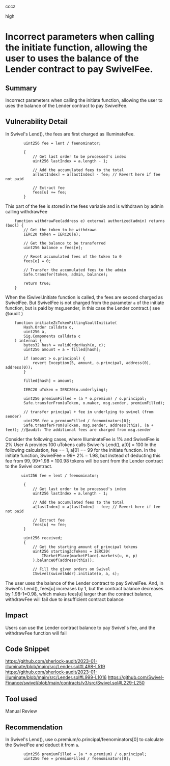 cccz

high

# Incorrect parameters when calling the initiate function, allowing the user to uses the balance of the Lender contract to pay SwivelFee.

## Summary
Incorrect parameters when calling the initiate function, allowing the user to uses the balance of the Lender contract to pay SwivelFee.
## Vulnerability Detail
In Swivel's Lend(), the fees are first charged as IlluminateFee.
```solidity
        uint256 fee = lent / feenominator;

        {
            // Get last order to be processed's index
            uint256 lastIndex = a.length - 1;

            // Add the accumulated fees to the total
            a[lastIndex] = a[lastIndex] - fee; // Revert here if fee not paid

            // Extract fee
            fees[u] += fee;
        }
```
This part of the fee is stored in the fees variable and is withdrawn by admin calling withdrawFee
```solidity
    function withdrawFee(address e) external authorized(admin) returns (bool) {
        // Get the token to be withdrawn
        IERC20 token = IERC20(e);

        // Get the balance to be transferred
        uint256 balance = fees[e];

        // Reset accumulated fees of the token to 0
        fees[e] = 0;

        // Transfer the accumulated fees to the admin
        Safe.transfer(token, admin, balance);

        return true;
    }
```
When the ISwivel.Initiate function is called, the fees are second charged as SwivelFee. 
But SwivelFee is not charged from the parameter `a` of the initiate function, but is paid by msg.sender, in this case the Lender contract.( see @audit )
```solidity
    function initiateZcTokenFillingVaultInitiate(
        Hash.Order calldata o,
        uint256 a,
        Sig.Components calldata c
    ) internal {
        bytes32 hash = validOrderHash(o, c);
        uint256 amount = a + filled[hash];

        if (amount > o.principal) {
            revert Exception(5, amount, o.principal, address(0), address(0));
        }

        filled[hash] = amount;

        IERC20 uToken = IERC20(o.underlying);

        uint256 premiumFilled = (a * o.premium) / o.principal;
        Safe.transferFrom(uToken, o.maker, msg.sender, premiumFilled);

        // transfer principal + fee in underlying to swivel (from sender)
        uint256 fee = premiumFilled / feenominators[0];
        Safe.transferFrom(uToken, msg.sender, address(this), (a + fee)); //@audit: The additional fees are charged from msg.sender

```
Consider the following cases, where IlluminateFee is 1% and SwivelFee is 2%
User A provides 100 uTokens calls Swivel's Lend(), a[0] = 100
In the following calculation, fee == 1, a[0] == 99 for the initiate function.
In the initiate function, SwivelFee = 99* 2% = 1.98, but instead of deducting this fee from 99, 99+1.98 = 100.98 tokens will be sent from the Lender contract to the Swivel contract.
```solidity
       uint256 fee = lent / feenominator;

        {
            // Get last order to be processed's index
            uint256 lastIndex = a.length - 1;

            // Add the accumulated fees to the total
            a[lastIndex] = a[lastIndex] - fee; // Revert here if fee not paid

            // Extract fee
            fees[u] += fee;
        }

        uint256 received;
        {
            // Get the starting amount of principal tokens
            uint256 startingZcTokens = IERC20(
                IMarketPlace(marketPlace).markets(u, m, p)
            ).balanceOf(address(this));

            // Fill the given orders on Swivel
            ISwivel(swivelAddr).initiate(o, a, s);
```
The user uses the balance of the Lender contract to pay SwivelFee.
And, in Swivel's Lend(), fees[u] increases by 1, but the contract balance decreases by 1.98-1=0.98, which makes fees[u] larger than the contract balance, withdrawFee will fail due to insufficient contract balance
## Impact
Users can use the Lender contract balance to pay Swivel's fee, and the withdrawFee function will fail

## Code Snippet
https://github.com/sherlock-audit/2023-01-illuminate/blob/main/src/Lender.sol#L498-L519
https://github.com/sherlock-audit/2023-01-illuminate/blob/main/src/Lender.sol#L999-L1016
https://github.com/Swivel-Finance/swivel/blob/main/contracts/v3/src/Swivel.sol#L229-L250
## Tool used

Manual Review

## Recommendation
In Swivel's Lend(), use o.premium/o.principal/feenominators[0] to calculate the SwivelFee and deduct it from `a`.
```solidity
        uint256 premiumFilled = (a * o.premium) / o.principal;
        uint256 fee = premiumFilled / feenominators[0];
```